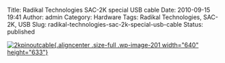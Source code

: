 Title: Radikal Technologies SAC-2K special USB cable
Date: 2010-09-15 19:41
Author: admin
Category: Hardware
Tags: Radikal Technologies, SAC-2K, USB
Slug: radikal-technologies-sac-2k-special-usb-cable
Status: published

[![](http://raphael.doursenaud.fr/wp-content/uploads/2kpinoutcable.jpg "2kpinoutcable"){.aligncenter
.size-full .wp-image-201 width="640"
height="633"}](http://raphael.doursenaud.fr/wp-content/uploads/2kpinoutcable.jpg)
